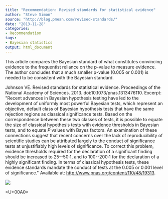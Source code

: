 ```yaml
---
title: "Recommendation: Revised standards for statistical evidence"
author: "Steve Simon"
source: "http://blog.pmean.com/revised-standards/"
date: "2013-11-28"
categories:
- Recommendation
tags:
- Bayesian statistics
output: html_document
---
```


This article compares the Bayesian standard of what constitutes
convincing evidence to the frequentist reliance on the p-value to
measure evidence. The author concludes that a much smaller p-value
(0.005 or 0.001) is needed to be consistent with the Bayesian standard.


<!---More--->

Johnson VE. Revised standards for statistical evidence. Proceedings of
the National Academy of Sciences. 2013. doi:10.1073/pnas.1313476110.
Excerpt: "Recent advances in Bayesian hypothesis testing have led to the
development of uniformly most powerful Bayesian tests, which represent
an objective, default class of Bayesian hypothesis tests that have the
same rejection regions as classical significance tests. Based on the
correspondence between these two classes of tests, it is possible to
equate the size of classical hypothesis tests with evidence thresholds
in Bayesian tests, and to equate *P* values with Bayes factors. An
examination of these connections suggest that recent concerns over the
lack of reproducibility of scientific studies can be attributed largely
to the conduct of significance tests at unjustifiably high levels of
significance. To correct this problem, evidence thresholds required for
the declaration of a significant finding should be increased to
25--50:1, and to 100--200:1 for the declaration of a highly significant
finding. In terms of classical hypothesis tests, these evidence
standards mandate the conduct of tests at the 0.005 or 0.001 level of
significance." Available at: <http://www.pnas.org/content/110/48/19313>.

![](http://www.pmean.com/images/images/13/revised-standards01.png)



<U+00A0>


